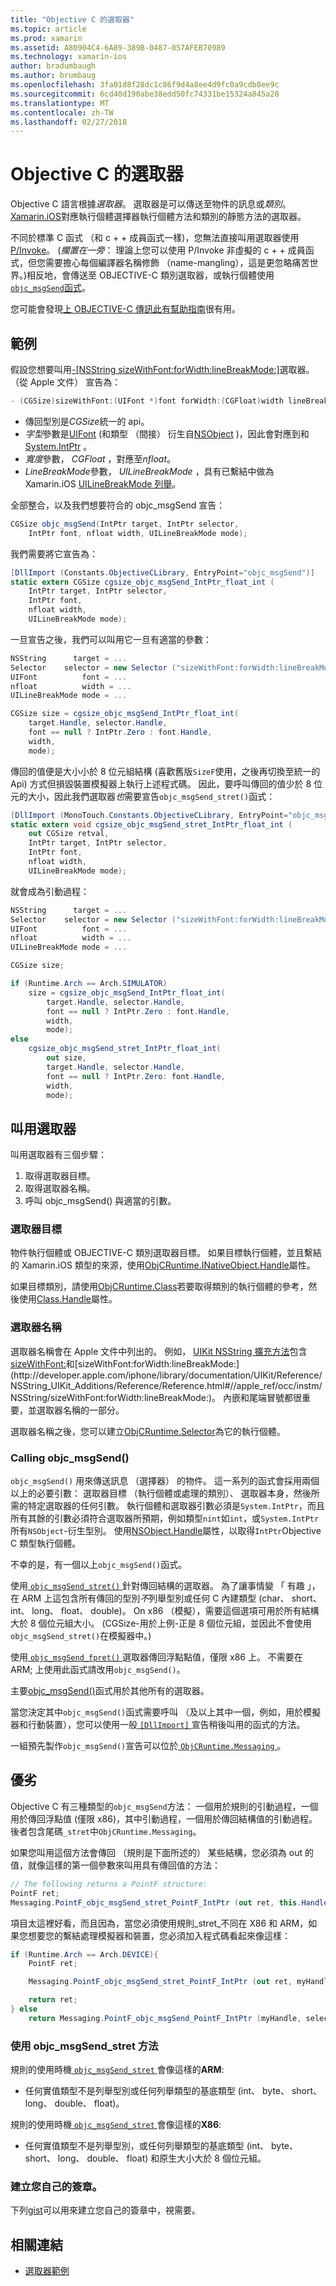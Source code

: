 ```yaml
---
title: "Objective C 的選取器"
ms.topic: article
ms.prod: xamarin
ms.assetid: A80904C4-6A89-389B-0487-057AFEB70989
ms.technology: xamarin-ios
author: bradumbaugh
ms.author: brumbaug
ms.openlocfilehash: 3fa01d8f28dc1c86f9d4a8ee4d9fc0a9cdb8ee9c
ms.sourcegitcommit: 6cd40d190abe38edd50fc74331be15324a845a28
ms.translationtype: MT
ms.contentlocale: zh-TW
ms.lasthandoff: 02/27/2018
---
```

# <a name="objective-c-selectors"></a>Objective C 的選取器

Objective C 語言根據*選取器*。 選取器是可以傳送至物件的訊息或*類別*。 [Xamarin.iOS](~/ios/internals/api-design/index.md)對應執行個體選擇器執行個體方法和類別的靜態方法的選取器。

不同於標準 C 函式 （和 c + + 成員函式一樣)，您無法直接叫用選取器使用[P/Invoke](http://www.mono-project.com/Dllimport)。
(*擱置在一旁*： 理論上您可以使用 P/Invoke 非虛擬的 c + + 成員函式，但您需要擔心每個編譯器名稱修飾 （name-mangling），這是更忽略痛苦世界。)相反地，會傳送至 OBJECTIVE-C 類別選取器，或執行個體使用[`objc_msgSend`函式](http://developer.apple.com/mac/library/documentation/Cocoa/Reference/ObjCRuntimeRef/Reference/reference.html#//apple_ref/c/func/objc_msgSend)。

您可能會發現[上 OBJECTIVE-C 傳訊此有幫助指南](http://developer.apple.com/iphone/library/documentation/cocoa/conceptual/ObjCRuntimeGuide/Articles/ocrtHowMessagingWorks.html)很有用。

<a name="Example" />

## <a name="example"></a>範例

假設您想要叫用[-[NSString sizeWithFont:forWidth:lineBreakMode:]](http://developer.apple.com/iphone/library/documentation/UIKit/Reference/NSString_UIKit_Additions/Reference/Reference.html#//apple_ref/occ/instm/NSString/sizeWithFont:forWidth:lineBreakMode:)選取器。
（從 Apple 文件） 宣告為：

```csharp
- (CGSize)sizeWithFont:(UIFont *)font forWidth:(CGFloat)width lineBreakMode:(UILineBreakMode)lineBreakMode
```

-  傳回型別是*CGSize*統一的 api。
-  *字型*參數是[UIFont](https://developer.xamarin.com/api/type/UIKit.UIFont/) (和類型 （間接） 衍生自[NSObject](https://developer.xamarin.com/api/type/Foundation.NSObject/) )，因此會對應到和[System.IntPtr](https://developer.xamarin.com/api/type/System.IntPtr/) 。
-  *寬度*參數， *CGFloat* ，對應至*nfloat*。
-  *LineBreakMode*參數， *UILineBreakMode* ，具有已繫結中做為 Xamarin.iOS [UILineBreakMode 列舉](https://developer.xamarin.com/api/type/UIKit.UILineBreakMode/)。


全部整合，以及我們想要符合的 objc_msgSend 宣告：

```csharp
CGSize objc_msgSend(IntPtr target, IntPtr selector,
    IntPtr font, nfloat width, UILineBreakMode mode);
```

我們需要將它宣告為：

```csharp
[DllImport (Constants.ObjectiveCLibrary, EntryPoint="objc_msgSend")]
static extern CGSize cgsize_objc_msgSend_IntPtr_float_int (
    IntPtr target, IntPtr selector,
    IntPtr font,
    nfloat width,
    UILineBreakMode mode);
```

一旦宣告之後，我們可以叫用它一旦有適當的參數：

```csharp
NSString      target = ...
Selector    selector = new Selector ("sizeWithFont:forWidth:lineBreakMode:");
UIFont          font = ...
nfloat          width = ...
UILineBreakMode mode = ...

CGSize size = cgsize_objc_msgSend_IntPtr_float_int(
    target.Handle, selector.Handle,
    font == null ? IntPtr.Zero : font.Handle,
    width,
    mode);
```

傳回的值便是大小小於 8 位元組結構 (喜歡舊版`SizeF`使用，之後再切換至統一的 Api) 方式但損毀裝置模擬器上執行上述程式碼。 因此，要呼叫傳回的值少於 8 位元的大小，因此我們選取器*也*需要宣告`objc_msgSend_stret()`函式：

```csharp
[DllImport (MonoTouch.Constants.ObjectiveCLibrary, EntryPoint="objc_msgSend_stret")]
static extern void cgsize_objc_msgSend_stret_IntPtr_float_int (
    out CGSize retval,
    IntPtr target, IntPtr selector,
    IntPtr font,
    nfloat width,
    UILineBreakMode mode);
```

就會成為引動過程：

```csharp
NSString      target = ...
Selector    selector = new Selector ("sizeWithFont:forWidth:lineBreakMode:");
UIFont          font = ...
nfloat          width = ...
UILineBreakMode mode = ...

CGSize size;

if (Runtime.Arch == Arch.SIMULATOR)
    size = cgsize_objc_msgSend_IntPtr_float_int(
        target.Handle, selector.Handle,
        font == null ? IntPtr.Zero : font.Handle,
        width,
        mode);
else
    cgsize_objc_msgSend_stret_IntPtr_float_int(
        out size,
        target.Handle, selector.Handle,
        font == null ? IntPtr.Zero: font.Handle,
        width,
        mode);
```


<a name="Invoking_a_Selector" />

## <a name="invoking-a-selector"></a>叫用選取器

叫用選取器有三個步驟：

1.  取得選取器目標。
1.  取得選取器名稱。
1.  呼叫 objc_msgSend() 與適當的引數。


<a name="Selector_Targets" />

### <a name="selector-targets"></a>選取器目標

物件執行個體或 OBJECTIVE-C 類別選取器目標。 如果目標執行個體，並且繫結的 Xamarin.iOS 類型的來源，使用[ObjCRuntime.INativeObject.Handle](https://developer.xamarin.com/api/property/ObjCRuntime.INativeObject.Handle/)屬性。

如果目標類別，請使用[ObjCRuntime.Class](https://developer.xamarin.com/api/type/ObjCRuntime.Class/)若要取得類別的執行個體的參考，然後使用[Class.Handle](https://developer.xamarin.com/api/property/ObjCRuntime.Class.Handle/)屬性。


<a name="Selector_Names" />

### <a name="selector-names"></a>選取器名稱

選取器名稱會在 Apple 文件中列出的。 例如， [UIKit NSString 擴充方法](http://developer.apple.com/iphone/library/documentation/UIKit/Reference/NSString_UIKit_Additions/Reference/Reference.html)包含[sizeWithFont:](http://developer.apple.com/iphone/library/documentation/UIKit/Reference/NSString_UIKit_Additions/Reference/Reference.html#//apple_ref/occ/instm/NSString/sizeWithFont:)和[sizeWithFont:forWidth:lineBreakMode:](http://developer.apple.com/iphone/library/documentation/UIKit/Reference/NSString_UIKit_Additions/Reference/Reference.html#//apple_ref/occ/instm/NSString/sizeWithFont:forWidth:lineBreakMode:)。 內嵌和尾端冒號都很重要，並選取器名稱的一部分。

選取器名稱之後，您可以建立[ObjCRuntime.Selector](https://developer.xamarin.com/api/type/ObjCRuntime.Selector/)為它的執行個體。


<a name="Calling_objc_msgSend()" />

### <a name="calling-objcmsgsend"></a>Calling objc_msgSend()

 `objc_msgSend()` 用來傳送訊息 （選擇器） 的物件。 這一系列的函式會採用兩個以上的必要引數： 選取器目標 （執行個體或處理的類別）、 選取器本身，然後所需的特定選取器的任何引數。 執行個體和選取器引數必須是`System.IntPtr`，而且所有其餘的引數必須符合選取器所預期，例如類型`nint`如`int`，或`System.IntPtr`所有`NSObject`-衍生型別。 使用[NSObject.Handle](https://developer.xamarin.com/api/property/Foundation.NSObject.Handle/)屬性，以取得`IntPtr`Objective C 類型執行個體。

不幸的是，有一個以上`objc_msgSend()`函式。

使用[ `objc_msgSend_stret()` ](http://developer.apple.com/mac/library/documentation/Cocoa/Reference/ObjCRuntimeRef/Reference/reference.html#//apple_ref/c/func/objc_msgSend_stret)針對傳回結構的選取器。
為了讓事情變 「 有趣 」，在 ARM 上這包含所有傳回的型別*不*列舉型別或任何 C 內建類型 (char、 short、 int、 long、 float、 double)。 On x86 （模擬），需要這個選項可用於所有結構大於 8 個位元組大小。 (CGSize-用於上例-正是 8 個位元組，並因此不會使用`objc_msgSend_stret()`在模擬器中。)

使用[ `objc_msgSend_fpret()` ](http://developer.apple.com/mac/library/documentation/Cocoa/Reference/ObjCRuntimeRef/Reference/reference.html#//apple_ref/c/func/objc_msgSend_fpret)選取器傳回浮點點值，僅限 x86 上。 不需要在 ARM; 上使用此函式請改用`objc_msgSend()`。

主要[objc_msgSend()](http://developer.apple.com/mac/library/documentation/Cocoa/Reference/ObjCRuntimeRef/Reference/reference.html#//apple_ref/c/func/objc_msgSend)函式用於其他所有的選取器。

當您決定其中`objc_msgSend()`函式需要呼叫 （及以上其中一個，例如，用於模擬器和行動裝置），您可以使用一般[ `[DllImport]` ](https://developer.xamarin.com/api/type/System.Runtime.InteropServices.DllImportAttribute/)宣告稍後叫用的函式的方法。

一組預先製作`objc_msgSend()`宣告可以位於[ `ObjCRuntime.Messaging` ](https://developer.xamarin.com/api/type/ObjCRuntime.Messaging/)。


<a name="ugly" />

## <a name="the-ugly"></a>優劣

Objective C 有三種類型的`objc_msgSend`方法： 一個用於規則的引動過程，一個用於傳回浮點值 (僅限 x86)，其中引動過程，一個用於傳回結構值的引動過程。 後者包含尾碼`_stret`中`ObjCRuntime.Messaging`。

如果您叫用這個方法會傳回 （規則是下面所述的） 某些結構，您必須為 out 的值，就像這樣的第一個參數來叫用具有傳回值的方法：

```csharp
// The following returns a PointF structure:
PointF ret;
Messaging.PointF_objc_msgSend_stret_PointF_IntPtr (out ret, this.Handle, selConvertPointFromWindow.Handle, point, window.Handle);
```

項目太這裡好看，而且因為，當您必須使用規則_stret_不同在 X86 和 ARM，如果您想要您的繫結處理模擬器和裝置，您必須加入程式碼看起來像這樣：

```csharp
if (Runtime.Arch == Arch.DEVICE){
    PointF ret;

    Messaging.PointF_objc_msgSend_stret_PointF_IntPtr (out ret, myHandle, selector.Handle);

    return ret;
} else
    return Messaging.PointF_objc_msgSend_PointF_IntPtr (myHandle, selector.Handle);
```

### <a name="using-the-objcmsgsendstret-method"></a>使用 objc\_msgSend\_stret 方法

規則的使用時機[ `objc_msgSend_stret` ](http://developer.apple.com/mac/library/documentation/Cocoa/Reference/ObjCRuntimeRef/Reference/reference.html#//apple_ref/c/func/objc_msgSend_stret)會像這樣的**ARM**:

-  任何實值類型不是列舉型別或任何列舉類型的基底類型 (int、 byte、 short、 long、 double、 float)。


規則的使用時機[ `objc_msgSend_stret` ](http://developer.apple.com/mac/library/documentation/Cocoa/Reference/ObjCRuntimeRef/Reference/reference.html#//apple_ref/c/func/objc_msgSend_stret)會像這樣的**X86**:

-  任何實值類型不是列舉型別，或任何列舉類型的基底類型 (int、 byte、 short、 long、 double、 float) 和原生大小大於 8 個位元組。


### <a name="creating-your-own-signatures"></a>建立您自己的簽章。

下列[gist](https://gist.github.com/rolfbjarne/981b778a99425a6e630c)可以用來建立您自己的簽章中，視需要。



## <a name="related-links"></a>相關連結

- [選取器範例](https://developer.xamarin.com/samples/mac-ios/Objective-C/Selectors/)
